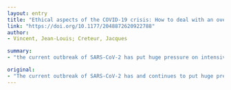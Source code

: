 ```yaml
---
layout: entry
title: "Ethical aspects of the COVID-19 crisis: How to deal with an overwhelming shortage of acute beds"
link: "https://doi.org/10.1177/2048872620922788"
author:
- Vincent, Jean-Louis; Creteur, Jacques

summary:
- "the current outbreak of SARS-CoV-2 has put huge pressure on intensive care units (ICUs) worldwide. Many patients with COVID-19 require some form of respiratory support and often have prolonged ICU stays. This leads to a critical shortage of ICU beds. Here we consider some of the approaches to the acute shortages seen during this and other epidemics. We consider some guidelines for triaging ICU admissions and treatments."

original:
- "The current outbreak of SARS-CoV-2 has and continues to put huge pressure on intensive care units (ICUs) worldwide. Many patients with COVID-19 require some form of respiratory support and often have prolonged ICU stays, which results in a critical shortage of ICU beds. It is therefore not always physically possible to treat all the patients who require intensive care, raising major ethical dilemmas related to which patients should benefit from the limited resources and which should not. Here we consider some of the approaches to the acute shortages seen during this and other epidemics, including some guidelines for triaging ICU admissions and treatments."
---
```



